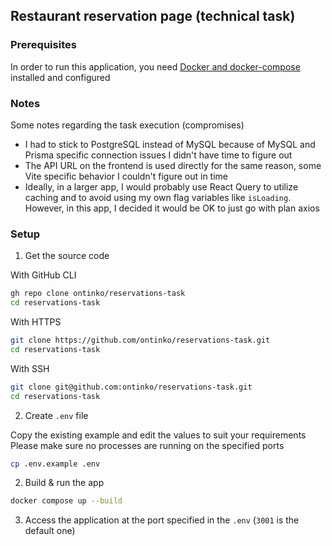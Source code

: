## Restaurant reservation page (technical task)

### Prerequisites

In order to run this application, you need [Docker and docker-compose](https://docs.docker.com/) installed and configured

### Notes

Some notes regarding the task execution (compromises)

 - I had to stick to PostgreSQL instead of MySQL because of MySQL and Prisma specific connection issues I didn't have time to figure out
 - The API URL on the frontend is used directly for the same reason, some Vite specific behavior I couldn't figure out in time
 - Ideally, in a larger app, I would probably use React Query to utilize caching and to avoid using my own flag variables like `isLoading`. However, in this app, I decided it would be OK to just go with plan axios

### Setup

1. Get the source code

With GitHub CLI

```sh
gh repo clone ontinko/reservations-task
cd reservations-task
```

With HTTPS

```sh
git clone https://github.com/ontinko/reservations-task.git
cd reservations-task
```

With SSH

```sh
git clone git@github.com:ontinko/reservations-task.git
cd reservations-task
```

2. Create `.env` file

Copy the existing example and edit the values to suit your requirements
Please make sure no processes are running on the specified ports

```sh
cp .env.example .env
```

2. Build & run the app

```sh
docker compose up --build
```

3. Access the application at the port specified in the `.env` (`3001` is the default one)
